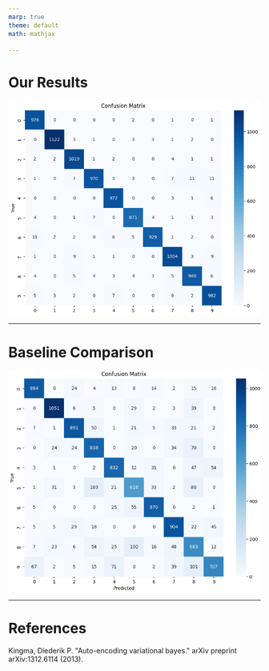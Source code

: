 ```yaml
---
marp: true
theme: default
math: mathjax

---
```


# **Our Results**

![centered height:5in](../pics/AE/ae_confusion_matrix.png)

---

# **Baseline Comparison**

![centered height:5in](../pics/submodular_maximization/sm_confusion_matrix.png)

---

# **References**

Kingma, Diederik P. "Auto-encoding variational bayes." arXiv preprint arXiv:1312.6114 (2013).